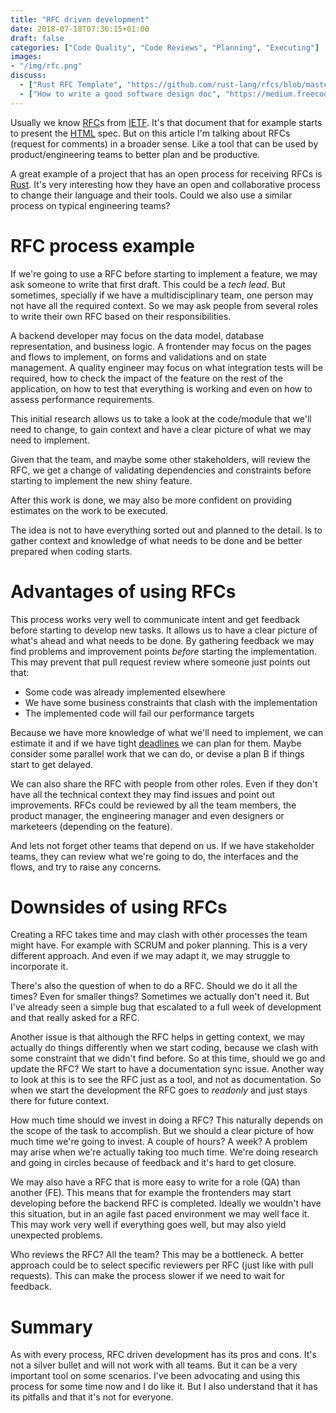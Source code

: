 ```yaml
---
title: "RFC driven development"
date: 2018-07-18T07:36:15+01:00
draft: false
categories: ["Code Quality", "Code Reviews", "Planning", "Executing"]
images:
- "/img/rfc.png"
discuss:
  - ["Rust RFC Template", "https://github.com/rust-lang/rfcs/blob/master/0000-template.md"]
  - ["How to write a good software design doc", "https://medium.freecodecamp.org/how-to-write-a-good-software-design-document-66fcf019569c"]
---
```



Usually we know [RFC](https://en.wikipedia.org/wiki/Request_for_Comments)s from
[IETF](https://en.wikipedia.org/wiki/Internet_Engineering_Task_Force). It's
that document that for example starts to present the [HTML](https://tools.ietf.org/html/rfc2616)
spec. But on this article I'm talking about RFCs (request for comments) in a
broader sense. Like a tool
that can be used by product/engineering teams to better plan and be productive.

<!--more-->

A great example of a project that has an open process for receiving RFCs is
[Rust](http://rust-lang.github.io/rfcs/). It's very interesting how they have
an open and collaborative process to change their language and their tools. Could
we also use a similar process on typical engineering teams?

# RFC process example

If we're going to use a RFC before starting to implement a feature, we may
ask someone to write that first draft. This could be a _tech lead_. But sometimes,
specially if we have a multidisciplinary team, one person may not have all
the required context. So we may ask people from several roles to write their
own RFC based on their responsibilities.

A backend developer may focus on the data model, database representation,
and business logic. A frontender may focus on the pages and flows to implement,
on forms and validations and on state management. A quality engineer may focus
on what integration tests will be required, how to check the impact of the feature
on the rest of the application, on how to test that everything
is working and even on how to assess performance requirements.

This initial research allows us to take a look at the code/module that we'll need
to change, to gain context and have a clear picture of what we may need
to implement.

Given that the team, and maybe some other stakeholders, will review the RFC, we
get a change of validating dependencies and constraints before starting to
implement the new shiny feature.

After this work is done, we may also be more confident on providing estimates
on the work to be executed.

The idea is not to have everything sorted out and planned to the detail. Is to
gather context and knowledge of what needs to be done and be better prepared
when coding starts.

# Advantages of using RFCs

This process works very well to communicate intent and get feedback before
starting to develop new tasks. It allows us to have a clear picture of what's
ahead and what needs to be done. By gathering feedback we may find problems and improvement
points _before_ starting the implementation. This may prevent that pull request
review where someone just points out that:

* Some code was already implemented elsewhere
* We have some business constraints that clash with the implementation
* The implemented code will fail our performance targets

Because we have more knowledge of what we'll need to implement, we can estimate
it and if we have tight [deadlines](/post/dealing-with-deadlines/) we can
plan for them. Maybe consider some parallel work that we can do, or devise
a plan B if things start to get delayed.

We can also share the RFC with people from other roles. Even if they don't have
all the technical context they may find issues and point out improvements. RFCs
could be reviewed by all the team members, the product manager, the engineering
manager and even designers or marketeers (depending on the feature).

And lets not forget other teams that depend on us. If we have stakeholder teams,
they can review what we're going to do, the interfaces and the flows, and try
to raise any concerns.

# Downsides of using RFCs

Creating a RFC takes time and may clash with other processes the team might
have. For example with SCRUM and poker planning. This is a very different
approach. And even if we may adapt it, we may struggle to incorporate it.

There's also the question of when to do a RFC. Should we do it all the times?
Even for smaller things? Sometimes we actually don't need it. But I've already
seen a simple bug that escalated to a full week of development and that really
asked for a RFC.

Another issue is that although the RFC helps in getting context, we may actually
do things differently when we start coding, because we clash with some constraint
that we didn't find before. So at this time, should we go and update the RFC?
We start to have a documentation sync issue. Another way to look at this is
to see the RFC just as a tool, and not as documentation. So when we start the
development the RFC goes to _readonly_ and just stays there for future context.

How much time should we invest in doing a RFC? This naturally depends on the
scope of the task to accomplish. But we should a clear picture of how much
time we're going to invest. A couple of hours? A week? A problem may arise
when we're actually taking too much time. We're doing research and going in circles
because of feedback and it's hard to get closure.

We may also have a RFC that is more easy to write for a role (QA) than another (FE).
This means that for example the frontenders may start developing before the
backend RFC is completed. Ideally we wouldn't have this situation, but in an agile
fast paced environment we may well face it. This may work very well if everything
goes well, but may also yield unexpected problems.

Who reviews the RFC? All the team? This may be a bottleneck. A better approach 
could be to select specific reviewers per RFC (just like with pull requests). This
can make the process slower if we need to wait for feedback.

# Summary

As with every process, RFC driven development has its pros and cons. It's not
a silver bullet and will not work with all teams. But it can be a very important
tool on some scenarios. I've been advocating and using this process for some
time now and I do like it. But I also understand that it has its pitfalls and that
it's not for everyone.
